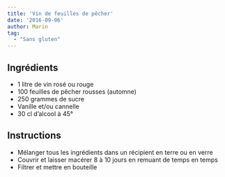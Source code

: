```yaml
---
title: 'Vin de feuilles de pêcher'
date: '2016-09-06'
author: Marin
tag: 
  - "Sans gluten"
---
```

## Ingrédients
- 1 litre de vin rosé ou rouge
- 100 feuilles de pêcher rousses (automne)
- 250 grammes de sucre
- Vanille et/ou cannelle
- 30 cl d’alcool à 45°

## Instructions
- Mélanger tous les ingrédients dans un récipient en terre ou en verre
- Couvrir et laisser macérer 8 à 10 jours en remuant de temps en temps
- Filtrer et mettre en bouteille

